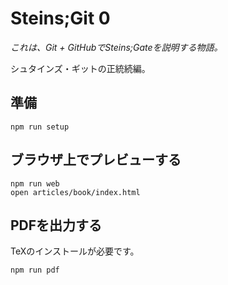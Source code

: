 # Steins;Git 0

*これは、Git + GitHubでSteins;Gateを説明する物語。*

シュタインズ・ギットの正統続編。

## 準備

```shell
npm run setup
```

## ブラウザ上でプレビューする

```shell
npm run web
open articles/book/index.html
```

## PDFを出力する

TeXのインストールが必要です。

```shell
npm run pdf
```
